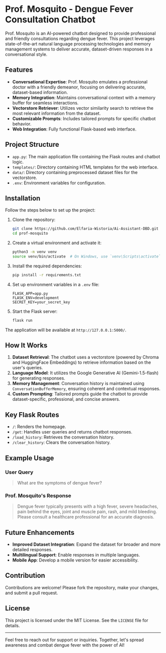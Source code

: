 # Prof. Mosquito - Dengue Fever Consultation Chatbot

Prof. Mosquito is an AI-powered chatbot designed to provide professional and friendly consultations regarding dengue fever. This project leverages state-of-the-art natural language processing technologies and memory management systems to deliver accurate, dataset-driven responses in a conversational style.

## Features

- **Conversational Expertise**: Prof. Mosquito emulates a professional doctor with a friendly demeanor, focusing on delivering accurate, dataset-based information.
- **Memory Integration**: Maintains conversational context with a memory buffer for seamless interactions.
- **Vectorstore Retriever**: Utilizes vector similarity search to retrieve the most relevant information from the dataset.
- **Customizable Prompts**: Includes tailored prompts for specific chatbot behavior.
- **Web Integration**: Fully functional Flask-based web interface.

## Project Structure

- `app.py`: The main application file containing the Flask routes and chatbot logic.
- `templates/`: Directory containing HTML templates for the web interface.
- `data/`: Directory containing preprocessed dataset files for the vectorstore.
- `.env`: Environment variables for configuration.

## Installation

Follow the steps below to set up the project:

1. Clone the repository:
   ```bash
   git clone https://github.com/Elfaria-Wistoria/Ai-Assistant-DBD.git
   cd prof-mosquito
   ```

2. Create a virtual environment and activate it:
   ```bash
   python3 -m venv venv
   source venv/bin/activate  # On Windows, use `venv\Scripts\activate`
   ```

3. Install the required dependencies:
   ```bash
   pip install -r requirements.txt
   ```

4. Set up environment variables in a `.env` file:
   ```env
   FLASK_APP=app.py
   FLASK_ENV=development
   SECRET_KEY=your_secret_key
   ```

5. Start the Flask server:
   ```bash
   flask run
   ```

The application will be available at `http://127.0.0.1:5000/`.

## How It Works

1. **Dataset Retrieval**: The chatbot uses a vectorstore (powered by Chroma and HuggingFace Embeddings) to retrieve information based on the user's queries.
2. **Language Model**: It utilizes the Google Generative AI (Gemini-1.5-flash) for generating responses.
3. **Memory Management**: Conversation history is maintained using `ConversationBufferMemory`, ensuring coherent and contextual responses.
4. **Custom Prompting**: Tailored prompts guide the chatbot to provide dataset-specific, professional, and concise answers.

## Key Flask Routes

- `/`: Renders the homepage.
- `/get`: Handles user queries and returns chatbot responses.
- `/load_history`: Retrieves the conversation history.
- `/clear_history`: Clears the conversation history.

## Example Usage

### User Query
> What are the symptoms of dengue fever?

### Prof. Mosquito's Response
> Dengue fever typically presents with a high fever, severe headaches, pain behind the eyes, joint and muscle pain, rash, and mild bleeding. Please consult a healthcare professional for an accurate diagnosis.

## Future Enhancements

- **Improved Dataset Integration**: Expand the dataset for broader and more detailed responses.
- **Multilingual Support**: Enable responses in multiple languages.
- **Mobile App**: Develop a mobile version for easier accessibility.

## Contribution

Contributions are welcome! Please fork the repository, make your changes, and submit a pull request.

## License

This project is licensed under the MIT License. See the `LICENSE` file for details.

---

Feel free to reach out for support or inquiries. Together, let's spread awareness and combat dengue fever with the power of AI!
